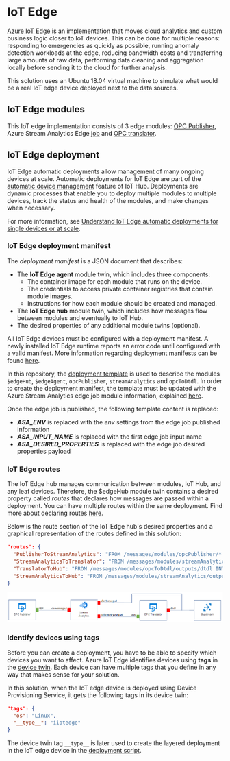 # IoT Edge

[Azure IoT Edge](https://docs.microsoft.com/en-us/azure/iot-edge/about-iot-edge) is an implementation that moves cloud analytics and custom business logic closer to IoT devices. This can be done for multiple reasons: responding to emergencies as quickly as possible, running anomaly detection workloads at the edge, reducing bandwidth costs and transferring large amounts of raw data, performing data cleaning and aggregation locally before sending it to the cloud for further analysis.

This solution uses an Ubuntu 18.04 virtual machine to simulate what would be a real IoT edge device deployed next to the data sources.



## IoT Edge modules

This IoT edge implementation consists of 3 edge modules: [OPC Publisher](./OpcPublisher.md), Azure Stream Analytics Edge [job](./EdgeASA.md) and [OPC translator](./OpcTranslator.md).



## IoT Edge deployment

IoT Edge automatic deployments allow management of many ongoing devices at scale. Automatic deployments for IoT Edge are part of the [automatic device management](https://docs.microsoft.com/en-us/azure/iot-hub/iot-hub-automatic-device-management) feature of IoT Hub. Deployments are dynamic processes that enable you to deploy multiple modules to multiple devices, track the status and health of the modules, and make changes when necessary.

For more information, see [Understand IoT Edge automatic deployments for single devices or at scale](https://docs.microsoft.com/en-us/azure/iot-edge/module-deployment-monitoring).



### IoT Edge deployment manifest

The *deployment manifest* is a JSON document that describes:

- The **IoT Edge agent** module twin, which includes three components:
  - The container image for each module that runs on the device.
  - The credentials to access private container registries that contain module images.
  - Instructions for how each module should be created and managed.
- The **IoT Edge hub** module twin, which includes how messages flow between modules and eventually to IoT Hub.
- The desired properties of any additional module twins (optional).

All IoT Edge devices must be configured with a deployment manifest. A newly installed IoT Edge runtime reports an error code until configured with a valid manifest. More information regarding deployment manifests can be found [here](https://docs.microsoft.com/en-us/azure/iot-edge/module-composition).

In this repository, the [deployment template](../EdgeSolution/modules/OPC/layered.deployment.template.json) is used to describe the modules `$edgeHub`, `$edgeAgent`, `opcPublisher`, `streamAnalytics` and `opcToDtdl`. In order to create the deployment manifest, the template must be updated with the Azure Stream Analytics edge job module information, explained [here](./EdgeASA.md).

Once the edge job is published, the following template content is replaced:

- *____ASA_ENV____* is replaced with the *env* settings from the edge job published information
- *____ASA_INPUT_NAME____*  is replaced with the first edge job input name
- *____ASA_DESIRED_PROPERTIES____* is replaced with the edge job desired properties payload



### IoT Edge routes

The IoT Edge hub manages communication between modules, IoT Hub, and any leaf devices. Therefore, the $edgeHub module twin contains a desired property called *routes* that declares how messages are passed within a deployment. You can have multiple routes within the same deployment. Find more about declaring routes [here](https://docs.microsoft.com/en-us/azure/iot-edge/module-composition#declare-routes).



Below is the route section of the IoT Edge hub's desired properties and a graphical representation of the routes defined in this solution:

```json
"routes": {
  "PublisherToStreamAnalytics": "FROM /messages/modules/opcPublisher/* INTO BrokeredEndpoint(\"modules/streamAnalytics/input/streaminput\")",
  "StreamAnalyticsToTranslator": "FROM /messages/modules/streamAnalytics/outputs/telemetryoutput INTO BrokeredEndpoint(\"modules/opcToDtdl/inputs/opc\")",
  "TranslatorToHub": "FROM /messages/modules/opcToDtdl/outputs/dtdl INTO $upstream",
  "StreamAnalyticsToHub": "FROM /messages/modules/streamAnalytics/outputs/alertsoutput INTO $upstream"
}
```

![IoT Edge routes](../Images/EdgeRoutesDiagram.PNG)



### Identify devices using tags

Before you can create a deployment, you have to be able to specify which devices you want to affect. Azure IoT Edge identifies devices using **tags** in the [device twin](https://docs.microsoft.com/en-us/azure/iot-hub/iot-hub-devguide-device-twins). Each device can have multiple tags that you define in any way that makes sense for your solution.



In this solution, when the IoT edge device is deployed using Device Provisioning Service, it gets the following tags in its device twin:

```json
"tags": {
  "os": "Linux",
  "__type__": "iiotedge"
}
```

The device twin tag `__type__` is later used to create the layered deployment in the IoT edge device in the [deployment script](../Scripts/deploy.ps1#L284).

